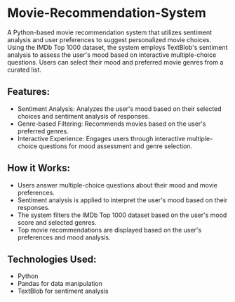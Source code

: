 # Movie-Recommendation-System

A Python-based movie recommendation system that utilizes sentiment analysis and user preferences to suggest personalized movie choices. Using the IMDb Top 1000 dataset, the system employs TextBlob's sentiment analysis to assess the user's mood based on interactive multiple-choice questions. Users can select their mood and preferred movie genres from a curated list.

## Features:
- Sentiment Analysis: Analyzes the user's mood based on their selected choices and sentiment analysis of responses.
- Genre-based Filtering: Recommends movies based on the user's preferred genres.
- Interactive Experience: Engages users through interactive multiple-choice questions for mood assessment and genre selection.

## How it Works:
- Users answer multiple-choice questions about their mood and movie preferences.
- Sentiment analysis is applied to interpret the user's mood based on their responses.
- The system filters the IMDb Top 1000 dataset based on the user's mood score and selected genres.
- Top movie recommendations are displayed based on the user's preferences and mood analysis.

## Technologies Used:
- Python
- Pandas for data manipulation
- TextBlob for sentiment analysis
